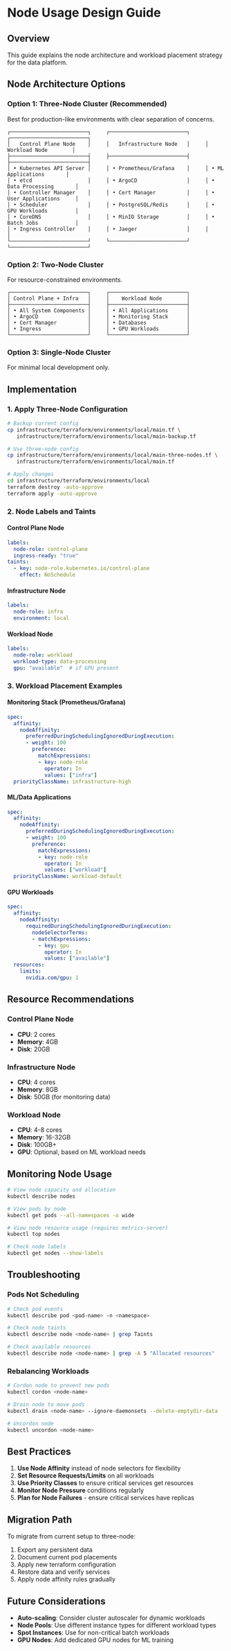 # Node Usage Design Guide

## Overview

This guide explains the node architecture and workload placement strategy for the data platform.

## Node Architecture Options

### Option 1: Three-Node Cluster (Recommended)

Best for production-like environments with clear separation of concerns.

```
┌─────────────────────────┐     ┌─────────────────────────┐     ┌─────────────────────────┐
│   Control Plane Node    │     │   Infrastructure Node   │     │    Workload Node        │
├─────────────────────────┤     ├─────────────────────────┤     ├─────────────────────────┤
│ • Kubernetes API Server │     │ • Prometheus/Grafana    │     │ • ML Applications       │
│ • etcd                  │     │ • ArgoCD                │     │ • Data Processing       │
│ • Controller Manager    │     │ • Cert Manager          │     │ • User Applications     │
│ • Scheduler             │     │ • PostgreSQL/Redis      │     │ • GPU Workloads         │
│ • CoreDNS               │     │ • MinIO Storage         │     │ • Batch Jobs            │
│ • Ingress Controller    │     │ • Jaeger                │     │                         │
└─────────────────────────┘     └─────────────────────────┘     └─────────────────────────┘
```

### Option 2: Two-Node Cluster

For resource-constrained environments.

```
┌─────────────────────────┐     ┌─────────────────────────┐
│ Control Plane + Infra   │     │    Workload Node        │
├─────────────────────────┤     ├─────────────────────────┤
│ • All System Components │     │ • All Applications      │
│ • ArgoCD                │     │ • Monitoring Stack      │
│ • Cert Manager          │     │ • Databases             │
│ • Ingress               │     │ • GPU Workloads         │
└─────────────────────────┘     └─────────────────────────┘
```

### Option 3: Single-Node Cluster

For minimal local development only.

## Implementation

### 1. Apply Three-Node Configuration

```bash
# Backup current config
cp infrastructure/terraform/environments/local/main.tf \
   infrastructure/terraform/environments/local/main-backup.tf

# Use three-node config
cp infrastructure/terraform/environments/local/main-three-nodes.tf \
   infrastructure/terraform/environments/local/main.tf

# Apply changes
cd infrastructure/terraform/environments/local
terraform destroy -auto-approve
terraform apply -auto-approve
```

### 2. Node Labels and Taints

#### Control Plane Node

```yaml
labels:
  node-role: control-plane
  ingress-ready: "true"
taints:
  - key: node-role.kubernetes.io/control-plane
    effect: NoSchedule
```

#### Infrastructure Node

```yaml
labels:
  node-role: infra
  environment: local
```

#### Workload Node

```yaml
labels:
  node-role: workload
  workload-type: data-processing
  gpu: "available"  # if GPU present
```

### 3. Workload Placement Examples

#### Monitoring Stack (Prometheus/Grafana)

```yaml
spec:
  affinity:
    nodeAffinity:
      preferredDuringSchedulingIgnoredDuringExecution:
      - weight: 100
        preference:
          matchExpressions:
          - key: node-role
            operator: In
            values: ["infra"]
  priorityClassName: infrastructure-high
```

#### ML/Data Applications

```yaml
spec:
  affinity:
    nodeAffinity:
      preferredDuringSchedulingIgnoredDuringExecution:
      - weight: 100
        preference:
          matchExpressions:
          - key: node-role
            operator: In
            values: ["workload"]
  priorityClassName: workload-default
```

#### GPU Workloads

```yaml
spec:
  affinity:
    nodeAffinity:
      requiredDuringSchedulingIgnoredDuringExecution:
        nodeSelectorTerms:
        - matchExpressions:
          - key: gpu
            operator: In
            values: ["available"]
  resources:
    limits:
      nvidia.com/gpu: 1
```

## Resource Recommendations

### Control Plane Node

- **CPU**: 2 cores
- **Memory**: 4GB
- **Disk**: 20GB

### Infrastructure Node

- **CPU**: 4 cores
- **Memory**: 8GB
- **Disk**: 50GB (for monitoring data)

### Workload Node

- **CPU**: 4-8 cores
- **Memory**: 16-32GB
- **Disk**: 100GB+
- **GPU**: Optional, based on ML workload needs

## Monitoring Node Usage

```bash
# View node capacity and allocation
kubectl describe nodes

# View pods by node
kubectl get pods --all-namespaces -o wide

# View node resource usage (requires metrics-server)
kubectl top nodes

# Check node labels
kubectl get nodes --show-labels
```

## Troubleshooting

### Pods Not Scheduling

```bash
# Check pod events
kubectl describe pod <pod-name> -n <namespace>

# Check node taints
kubectl describe node <node-name> | grep Taints

# Check available resources
kubectl describe node <node-name> | grep -A 5 "Allocated resources"
```

### Rebalancing Workloads

```bash
# Cordon node to prevent new pods
kubectl cordon <node-name>

# Drain node to move pods
kubectl drain <node-name> --ignore-daemonsets --delete-emptydir-data

# Uncordon node
kubectl uncordon <node-name>
```

## Best Practices

1. **Use Node Affinity** instead of node selectors for flexibility
2. **Set Resource Requests/Limits** on all workloads
3. **Use Priority Classes** to ensure critical services get resources
4. **Monitor Node Pressure** conditions regularly
5. **Plan for Node Failures** - ensure critical services have replicas

## Migration Path

To migrate from current setup to three-node:

1. Export any persistent data
2. Document current pod placements
3. Apply new terraform configuration
4. Restore data and verify services
5. Apply node affinity rules gradually

## Future Considerations

- **Auto-scaling**: Consider cluster autoscaler for dynamic workloads
- **Node Pools**: Use different instance types for different workload types
- **Spot Instances**: Use for non-critical batch workloads
- **GPU Nodes**: Add dedicated GPU nodes for ML training
